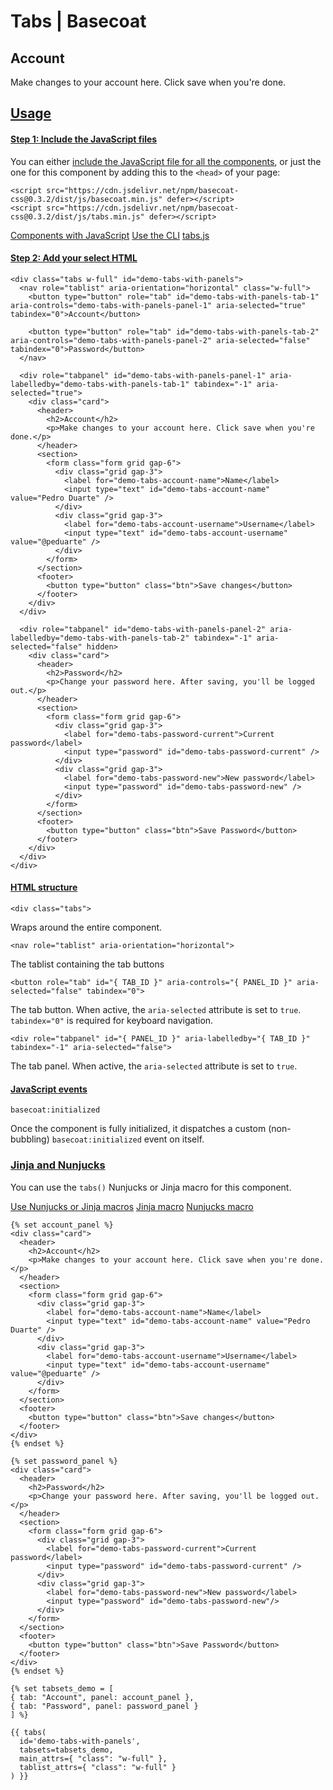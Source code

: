 # Tabs | Basecoat

## Account

Make changes to your account here. Click save when you're done.

## [Usage](#usage)

#### [Step 1: Include the JavaScript files](#usage-html-js-1)

You can either [include the JavaScript file for all the components](/installation/#install-cdn-all), or just the one for this component by adding this to the `<head>` of your page:

```
<script src="https://cdn.jsdelivr.net/npm/basecoat-css@0.3.2/dist/js/basecoat.min.js" defer></script>
<script src="https://cdn.jsdelivr.net/npm/basecoat-css@0.3.2/dist/js/tabs.min.js" defer></script>
```

[Components with JavaScript](/installation/#install-js) [Use the CLI](/installation/#install-cli) [tabs.js](https://github.com/hunvreus/basecoat/blob/main/src/js/tabs.js)

#### [Step 2: Add your select HTML](#usage-html-js-2)

```
<div class="tabs w-full" id="demo-tabs-with-panels">
  <nav role="tablist" aria-orientation="horizontal" class="w-full">
    <button type="button" role="tab" id="demo-tabs-with-panels-tab-1" aria-controls="demo-tabs-with-panels-panel-1" aria-selected="true" tabindex="0">Account</button>

    <button type="button" role="tab" id="demo-tabs-with-panels-tab-2" aria-controls="demo-tabs-with-panels-panel-2" aria-selected="false" tabindex="0">Password</button>
  </nav>

  <div role="tabpanel" id="demo-tabs-with-panels-panel-1" aria-labelledby="demo-tabs-with-panels-tab-1" tabindex="-1" aria-selected="true">
    <div class="card">
      <header>
        <h2>Account</h2>
        <p>Make changes to your account here. Click save when you're done.</p>
      </header>
      <section>
        <form class="form grid gap-6">
          <div class="grid gap-3">
            <label for="demo-tabs-account-name">Name</label>
            <input type="text" id="demo-tabs-account-name" value="Pedro Duarte" />
          </div>
          <div class="grid gap-3">
            <label for="demo-tabs-account-username">Username</label>
            <input type="text" id="demo-tabs-account-username" value="@peduarte" />
          </div>
        </form>
      </section>
      <footer>
        <button type="button" class="btn">Save changes</button>
      </footer>
    </div>
  </div>

  <div role="tabpanel" id="demo-tabs-with-panels-panel-2" aria-labelledby="demo-tabs-with-panels-tab-2" tabindex="-1" aria-selected="false" hidden>
    <div class="card">
      <header>
        <h2>Password</h2>
        <p>Change your password here. After saving, you'll be logged out.</p>
      </header>
      <section>
        <form class="form grid gap-6">
          <div class="grid gap-3">
            <label for="demo-tabs-password-current">Current password</label>
            <input type="password" id="demo-tabs-password-current" />
          </div>
          <div class="grid gap-3">
            <label for="demo-tabs-password-new">New password</label>
            <input type="password" id="demo-tabs-password-new" />
          </div>
        </form>
      </section>
      <footer>
        <button type="button" class="btn">Save Password</button>
      </footer>
    </div>
  </div>
</div>
```

#### [HTML structure](#usage-html-js-3)

`<div class="tabs">`

Wraps around the entire component.

`<nav role="tablist" aria-orientation="horizontal">`

The tablist containing the tab buttons

`<button role="tab" id="{ TAB_ID }" aria-controls="{ PANEL_ID }" aria-selected="false" tabindex="0">`

The tab button. When active, the `aria-selected` attribute is set to `true`. `tabindex="0"` is required for keyboard navigation.

`<div role="tabpanel" id="{ PANEL_ID }" aria-labelledby="{ TAB_ID }" tabindex="-1" aria-selected="false">`

The tab panel. When active, the `aria-selected` attribute is set to `true`.

#### [JavaScript events](#usage-html-js-4)

`basecoat:initialized`

Once the component is fully initialized, it dispatches a custom (non-bubbling) `basecoat:initialized` event on itself.

### [Jinja and Nunjucks](#usage-macro)

You can use the `tabs()` Nunjucks or Jinja macro for this component.

[Use Nunjucks or Jinja macros](/installation/#install-macros) [Jinja macro](https://github.com/hunvreus/basecoat/blob/main/src/jinja/tabs.html.jinja) [Nunjucks macro](https://github.com/hunvreus/basecoat/blob/main/src/nunjucks/tabs.njk)

```
{% set account_panel %}
<div class="card">
  <header>
    <h2>Account</h2>
    <p>Make changes to your account here. Click save when you're done.</p>
  </header>
  <section>
    <form class="form grid gap-6">
      <div class="grid gap-3">
        <label for="demo-tabs-account-name">Name</label>
        <input type="text" id="demo-tabs-account-name" value="Pedro Duarte" />
      </div>
      <div class="grid gap-3">
        <label for="demo-tabs-account-username">Username</label>
        <input type="text" id="demo-tabs-account-username" value="@peduarte" />
      </div>
    </form>
  </section>
  <footer>
    <button type="button" class="btn">Save changes</button>
  </footer>
</div>
{% endset %}

{% set password_panel %}
<div class="card">
  <header>
    <h2>Password</h2>
    <p>Change your password here. After saving, you'll be logged out.</p>
  </header>
  <section>
    <form class="form grid gap-6">
      <div class="grid gap-3">
        <label for="demo-tabs-password-current">Current password</label>
        <input type="password" id="demo-tabs-password-current" />
      </div>
      <div class="grid gap-3">
        <label for="demo-tabs-password-new">New password</label>
        <input type="password" id="demo-tabs-password-new"/>
      </div>
    </form>
  </section>
  <footer>
    <button type="button" class="btn">Save Password</button>
  </footer>
</div>
{% endset %}

{% set tabsets_demo = [
{ tab: "Account", panel: account_panel },
{ tab: "Password", panel: password_panel }
] %}

{{ tabs(
  id='demo-tabs-with-panels',
  tabsets=tabsets_demo,
  main_attrs={ "class": "w-full" },
  tablist_attrs={ "class": "w-full" }
) }}
```
